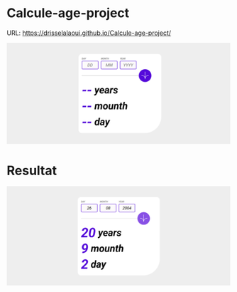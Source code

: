 # Calcule-age-project

URL: https://drisselalaoui.github.io/Calcule-age-project/

![form](img/calculer.png)
# Resultat
![data](img/calculerR.png)
